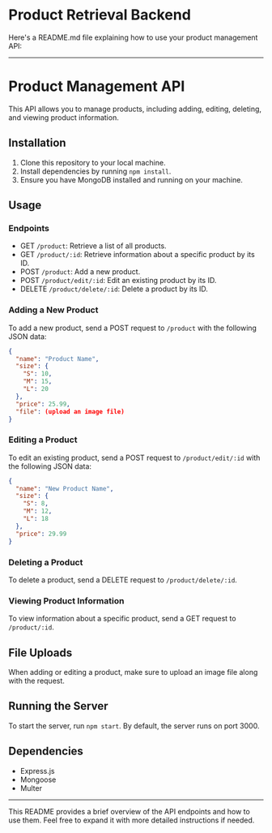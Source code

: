 # Product Retrieval Backend
Here's a README.md file explaining how to use your product management API:

---

# Product Management API

This API allows you to manage products, including adding, editing, deleting, and viewing product information.

## Installation

1. Clone this repository to your local machine.
2. Install dependencies by running `npm install`.
3. Ensure you have MongoDB installed and running on your machine.

## Usage

### Endpoints

- GET `/product`: Retrieve a list of all products.
- GET `/product/:id`: Retrieve information about a specific product by its ID.
- POST `/product`: Add a new product.
- POST `/product/edit/:id`: Edit an existing product by its ID.
- DELETE `/product/delete/:id`: Delete a product by its ID.

### Adding a New Product

To add a new product, send a POST request to `/product` with the following JSON data:

```json
{
  "name": "Product Name",
  "size": {
    "S": 10,
    "M": 15,
    "L": 20
  },
  "price": 25.99,
  "file": (upload an image file)
}
```

### Editing a Product

To edit an existing product, send a POST request to `/product/edit/:id` with the following JSON data:

```json
{
  "name": "New Product Name",
  "size": {
    "S": 8,
    "M": 12,
    "L": 18
  },
  "price": 29.99
}
```

### Deleting a Product

To delete a product, send a DELETE request to `/product/delete/:id`.

### Viewing Product Information

To view information about a specific product, send a GET request to `/product/:id`.

## File Uploads

When adding or editing a product, make sure to upload an image file along with the request.

## Running the Server

To start the server, run `npm start`. By default, the server runs on port 3000.

## Dependencies

- Express.js
- Mongoose
- Multer

---

This README provides a brief overview of the API endpoints and how to use them. Feel free to expand it with more detailed instructions if needed.
